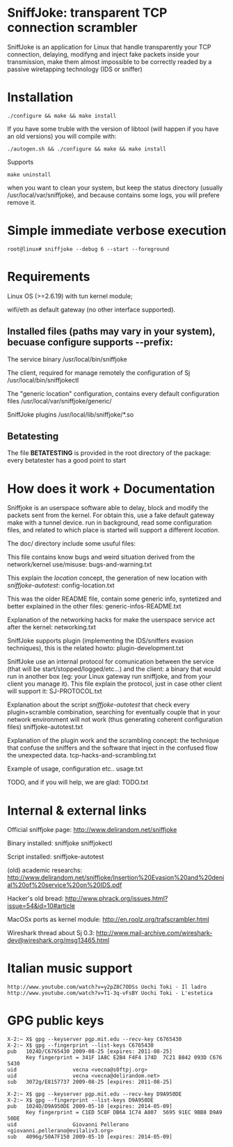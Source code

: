 # SniffJoke: transparent TCP connection scrambler

SniffJoke is an application for Linux that handle transparently your TCP connection, delaying, modifyng and inject fake packets inside your transmission, make them almost impossible to be correctly readed by a passive wiretapping technology (IDS or sniffer)

# Installation
    ./configure && make && make install

If you have some truble with the version of libtool (will happen if you have an old versions) you will compile with:

    ./autogen.sh && ./configure && make && make install

Supports 

    make uninstall 

when you want to clean your system, but keep the status directory (usually /usr/local/var/sniffjoke), and because contains some logs, you will prefere remove it.

# Simple immediate verbose execution
    root@linux# sniffjoke --debug 6 --start --foreground

# Requirements

Linux OS (>=2.6.19) with tun kernel module;

wifi/eth as default gateway (no other interface supported).

## Installed files (paths may vary in your system), becuase configure supports --prefix:

The service binary
    /usr/local/bin/sniffjoke

The client, required for manage remotely the configuration of Sj
    /usr/local/bin/sniffjokectl

The "generic location" configuration, contains every default configuration files
    /usr/local/var/sniffjoke/generic/

SniffJoke plugins
    /usr/local/lib/sniffjoke/*.so

Betatesting 
-----------

The file **BETATESTING** is provided in the root directory of the package: every betatester has a good point to start

# How does it work + Documentation

Sniffjoke is an userspace software able to delay, block and modify the packets sent from the kernel. For obtain this, use a fake default gateway make with a tunnel device. run in background, read some configuration files, and related to which place is started will support a different *location*.

The doc/ directory include some usuful files:

This file contains know bugs and weird situation derived from the network/kernel use/misuse:
    bugs-and-warning.txt

This explain the *location* concept, the generation of new location with *sniffjoke-autotest*:
    config-location.txt

This was the older README file, contain some generic info, syntetized and better explained in the other files:
    generic-infos-README.txt

Explanation of the networking hacks for make the userspace service act after the kernel:
    networking.txt

SniffJoke supports plugin (implementing the IDS/sniffers evasion techniques), this is the related howto:
    plugin-development.txt

SniffJoke use an internal protocol for comunication between the service (that will be start/stopped/logged/etc...) and the client: a binary that would run in another box (eg: your Linux gateway run sniffjoke, and from your client you manage it). This file explain the protocol, just in case other client will support it:
    SJ-PROTOCOL.txt

Explanation about the script *sniffjoke-autotest* that check every plugin+scramble combination, searching for eventually couple that in your network environment will not work (thus generating coherent configuration files)
    sniffjoke-autotest.txt

Explanation of the plugin work and the scrambling concept: the technique that confuse the sniffers and the software that inject in the confused flow the unexpected data.
    tcp-hacks-and-scrambling.txt

Example of usage, configuration etc..
    usage.txt

TODO, and if you will help, we are glad:
    TODO.txt

# Internal & external links

Official sniffjoke page:
    http://www.delirandom.net/sniffjoke

Binary installed:
    sniffjoke
    sniffjokectl

Script installed:
    sniffjoke-autotest

(old) academic researchs:
    http://www.delirandom.net/sniffjoke/Insertion%20Evasion%20and%20denial%20of%20service%20on%20IDS.pdf

Hacker's old bread:
    http://www.phrack.org/issues.html?issue=54&id=10#article

MacOSx ports as kernel module:
    http://en.roolz.org/trafscrambler.html

Wireshark thread about Sj 0.3:
    http://www.mail-archive.com/wireshark-dev@wireshark.org/msg13465.html

# Italian music support
    http://www.youtube.com/watch?v=y2pZ8C7ODSs Uochi Toki - Il ladro
    http://www.youtube.com/watch?v=T1-3q-vFsBY Uochi Toki - L'estetica

# GPG public keys
    X-2:~ X$ gpg --keyserver pgp.mit.edu --recv-key C6765430
    X-2:~ X$ gpg --fingerprint --list-keys C6765430
    pub   1024D/C6765430 2009-08-25 [expires: 2011-08-25]
          Key fingerprint = 341F 1A8C E2B4 F4F4 174D  7C21 B842 093D C676 5430
    uid                  vecna <vecna@s0ftpj.org>
    uid                  vecna <vecna@delirandom.net>
    sub   3072g/E8157737 2009-08-25 [expires: 2011-08-25]

    X-2:~ X$ gpg --keyserver pgp.mit.edu --recv-key D9A950DE
    X-2:~ X$ gpg --fingerprint --list-keys D9A950DE
    pub   1024D/D9A950DE 2009-05-10 [expires: 2014-05-09]
          Key fingerprint = C1ED 5C8F DB6A 1C74 A807  5695 91EC 9BB8 D9A9 50DE
    uid                  Giovanni Pellerano <giovanni.pellerano@evilaliv3.org>
    sub   4096g/50A7F150 2009-05-10 [expires: 2014-05-09]
    
